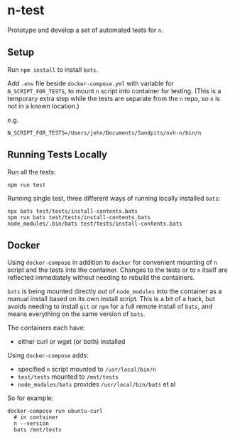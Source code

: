 # n-test

Prototype and develop a set of automated tests for `n`.

## Setup

Run `npm install` to install `bats`.

Add `.env` file beside `docker-compose.yml` with variable for `N_SCRIPT_FOR_TESTS`, to mount `n` script into container for testing.
(This is a temporary extra step while the tests are separate from the `n` repo, so `n` is not in a known location.)

e.g.

    N_SCRIPT_FOR_TESTS=/Users/john/Documents/Sandpits/nvh-n/bin/n

## Running Tests Locally

Run all the tests:

    npm run test

Running single test, three different ways of running locally installed `bats`:

    npx bats test/tests/install-contents.bats
    npm run bats test/tests/install-contents.bats
    node_modules/.bin/bats test/tests/install-contents.bats

## Docker

Using `docker-compose` in addition to `docker` for convenient mounting of `n` script and the tests into the container. Changes to the tests or to `n` itself are reflected immediately without needing to rebuild the containers.

`bats` is being mounted directly out of `node_modules` into the container as a manual install based on its own install script. This is a bit of a hack, but avoids needing to install `git` or `npm` for a full remote install of `bats`, and means everything on the same version of `bats`.

The containers each have:

* either curl or wget (or both) installed

Using `docker-compose` adds:

* specified `n` script mounted to `/usr/local/bin/n`
* `test/tests` mounted to `/mnt/tests`
* `node_modules/bats` provides `/usr/local/bin/bats` et al

So for example:

    docker-compose run ubuntu-curl
      # in container
      n --version
      bats /mnt/tests
